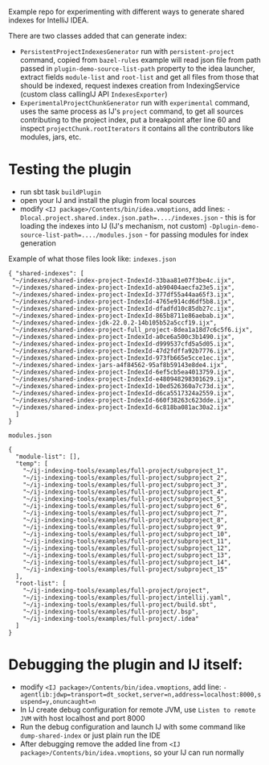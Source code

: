 Example repo for experimenting with different ways to generate shared indexes for IntelliJ IDEA.

There are two classes added that can generate index:
- `PersistentProjectIndexesGenerator` run with `persistent-project` command, copied from `bazel-rules` example
will read json file from path passed in `plugin-demo-source-list-path` property to the idea launcher,
extract fields `module-list` and `root-list` and get all files from those that should be indexed,
request indexes creation from IndexingService (custom class callingIJ API `IndexesExporter`)
- `ExperimentalProjectChunkGenerator` run with `experimental` command,
uses the same process as IJ's `project` command, to get all sources contributing to the project index,
put a breakpoint after line 60 and inspect `projectChunk.rootIterators` it contains all the contributors like modules, jars, etc.


# Testing the plugin
- run sbt task `buildPlugin`
- open your IJ and install the plugin from local sources
- modify `<IJ package>/Contents/bin/idea.vmoptions`, add lines:
`-Dlocal.project.shared.index.json.path=..../indexes.json` - this is for loading the indexes into IJ (IJ's mechanism, not custom)
`-Dplugin-demo-source-list-path=..../modules.json` - for passing modules for index generation

Example of what those files look like:
`indexes.json`
```
{ "shared-indexes": [
 "~/indexes/shared-index-project-IndexId-33baa81e07f3be4c.ijx",
 "~/indexes/shared-index-project-IndexId-ab90404aecfa23e5.ijx",
 "~/indexes/shared-index-project-IndexId-377df55a44aa65f3.ijx",
 "~/indexes/shared-index-project-IndexId-4765e914cd6df5b8.ijx",
 "~/indexes/shared-index-project-IndexId-dfadfd10c85db27c.ijx",
 "~/indexes/shared-index-project-IndexId-865b8711e86aebab.ijx",
 "~/indexes/shared-index-jdk-22.0.2-14b105b52a5ccf19.ijx",
 "~/indexes/shared-index-project-full_project-8dea1a18d7c6c5f6.ijx",
 "~/indexes/shared-index-project-IndexId-a0ce6a500c3b1490.ijx",
 "~/indexes/shared-index-project-IndexId-d999537cfd5a5d05.ijx",
 "~/indexes/shared-index-project-IndexId-47d2fdffa92b7776.ijx",
 "~/indexes/shared-index-project-IndexId-973fb665e5cce1ec.ijx",
 "~/indexes/shared-index-jars-a4f84562-95af8b59143e8de4.ijx",
 "~/indexes/shared-index-project-IndexId-6ef5cb5ea4013759.ijx",
 "~/indexes/shared-index-project-IndexId-e480948298301629.ijx",
 "~/indexes/shared-index-project-IndexId-10ed526360a7c73d.ijx",
 "~/indexes/shared-index-project-IndexId-d6ca5517324a2559.ijx",
 "~/indexes/shared-index-project-IndexId-660f38263c623dde.ijx",
 "~/indexes/shared-index-project-IndexId-6c818ba081ac30a2.ijx"
  ]
}
```

`modules.json`
```
{
  "module-list": [],
  "temp": [
    "~/ij-indexing-tools/examples/full-project/subproject_1",
    "~/ij-indexing-tools/examples/full-project/subproject_2",
    "~/ij-indexing-tools/examples/full-project/subproject_3",
    "~/ij-indexing-tools/examples/full-project/subproject_4",
    "~/ij-indexing-tools/examples/full-project/subproject_5",
    "~/ij-indexing-tools/examples/full-project/subproject_6",
    "~/ij-indexing-tools/examples/full-project/subproject_7",
    "~/ij-indexing-tools/examples/full-project/subproject_8",
    "~/ij-indexing-tools/examples/full-project/subproject_9",
    "~/ij-indexing-tools/examples/full-project/subproject_10",
    "~/ij-indexing-tools/examples/full-project/subproject_11",
    "~/ij-indexing-tools/examples/full-project/subproject_12",
    "~/ij-indexing-tools/examples/full-project/subproject_13",
    "~/ij-indexing-tools/examples/full-project/subproject_14",
    "~/ij-indexing-tools/examples/full-project/subproject_15"
  ],
  "root-list": [
    "~/ij-indexing-tools/examples/full-project/project",
    "~/ij-indexing-tools/examples/full-project/intellij.yaml",
    "~/ij-indexing-tools/examples/full-project/build.sbt",
    "~/ij-indexing-tools/examples/full-project/.bsp",
    "~/ij-indexing-tools/examples/full-project/.idea"
  ]
}
```

# Debugging the plugin and IJ itself:
- modify `<IJ package>/Contents/bin/idea.vmoptions`, add line:
`-agentlib:jdwp=transport=dt_socket,server=n,address=localhost:8000,suspend=y,onuncaught=n`
- In IJ create debug configuration for remote JVM, use `Listen to remote JVM` with host localhost and port 8000 
- Run the debug configuration and launch IJ with some command like `dump-shared-index` or just plain run the IDE
- After debugging remove the added line from `<IJ package>/Contents/bin/idea.vmoptions`, so your IJ can run normally
